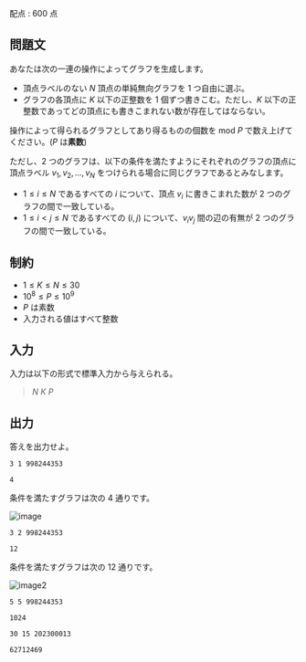 配点 : $600$ 点

## 問題文

あなたは次の一連の操作によってグラフを生成します。

- 頂点ラベルのない $N$ 頂点の単純無向グラフを 1 つ自由に選ぶ。
- グラフの各頂点に $K$ 以下の正整数を 1 個ずつ書きこむ。ただし、$K$ 以下の正整数であってどの頂点にも書きこまれない数が存在してはならない。

操作によって得られるグラフとしてあり得るものの個数を $\text{mod }P$ で数え上げてください。($P$ は**素数**)

ただし、2 つのグラフは、以下の条件を満たすようにそれぞれのグラフの頂点に頂点ラベル $v_1, v_2, \dots, v_N$ をつけられる場合に同じグラフであるとみなします。

- $1 \leq i \leq N$ であるすべての $i$ について、頂点 $v_i$ に書きこまれた数が 2 つのグラフの間で一致している。
- $1 \leq i \lt j \leq N$ であるすべての $(i, j)$ について、$v_iv_j$ 間の辺の有無が 2 つのグラフの間で一致している。

## 制約

- $1 \leq K \leq N \leq 30$
- $10^8 \leq P \leq 10^9$
- $P$ は素数
- 入力される値はすべて整数

## 入力

入力は以下の形式で標準入力から与えられる。

> $N$ $K$ $P$

## 出力

答えを出力せよ。

```input1
3 1 998244353
```

```output1
4
```

条件を満たすグラフは次の $4$ 通りです。

![image](https://img.atcoder.jp/ghi/abc283h_43c4abe0e541b7ebeaa8db2854cece91caeca71f03f452ca13c11e82f85e3a56.png)

```input2
3 2 998244353
```

```output2
12
```

条件を満たすグラフは次の $12$ 通りです。

![image2](https://img.atcoder.jp/ghi/abc284h2_ca96b7cb451b0e495209e3e201576d278de3fb823e5d2404bbce5d9f704e3259.png)

```input3
5 5 998244353
```

```output3
1024
```

```input4
30 15 202300013
```

```output4
62712469
```